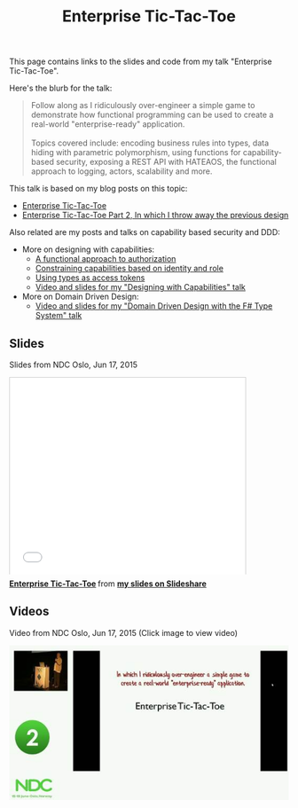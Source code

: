 ﻿---
layout: page
title: "Enterprise Tic-Tac-Toe"
description:  In which I ridiculously over-engineer a simple game to make it "enterprise-ready" 
hasComments: 1
---

This page contains links to the slides and code from my talk "Enterprise Tic-Tac-Toe". 

Here's the blurb for the talk:


> Follow along as I ridiculously over-engineer a simple game to demonstrate how 
> functional programming can be used to create a real-world "enterprise-ready" application.
> <br><br>
> Topics covered include: encoding business rules into types, data hiding with parametric polymorphism, 
> using functions for capability-based security, exposing a REST API with 
> HATEAOS, the functional approach to logging, actors, scalability and more.

This talk is based on my blog posts on this topic:

* [Enterprise Tic-Tac-Toe](/posts/enterprise-tic-tac-toe/)
* [Enterprise Tic-Tac-Toe Part 2, In which I throw away the previous design](/posts/enterprise-tic-tac-toe-2/)


Also related are my posts and talks on capability based security and DDD:

* More on designing with capabilities:
  * [A functional approach to authorization](/posts/capability-based-security/)
  * [Constraining capabilities based on identity and role](/posts/capability-based-security-2/)
  * [Using types as access tokens](/posts/capability-based-security-3/)
  * [Video and slides for my "Designing with Capabilities" talk](/cap/)
* More on Domain Driven Design:
  * [Video and slides for my "Domain Driven Design with the F# Type System" talk](/ddd/)


## Slides 

Slides from NDC Oslo, Jun 17, 2015

<iframe src="//www.slideshare.net/slideshow/embed_code/key/lDqVNSaoydbCBN" width="425" height="355" frameborder="0" marginwidth="0" marginheight="0" scrolling="no" style="border:1px solid #CCC; border-width:1px 1px 0; margin-bottom:5px; max-width: 100%;" allowfullscreen> </iframe> 

<div style="margin-bottom:5px"> 
<strong><a href="https://www.slideshare.net/ScottWlaschin/enterprise-tictactoe" title="Enterprise Tic-Tac-Toe" target="_blank">Enterprise Tic-Tac-Toe</a> </strong> from <strong><a href="http://www.slideshare.net/ScottWlaschin" target="_blank">my slides on Slideshare</a></strong> 
</div>

## Videos
 
Video from NDC Oslo, Jun 17, 2015 (Click image to view video) 

[![Video from NDC Oslo, Jun 17, 2015](fpx.jpg)](https://vimeo.com/131196782)


